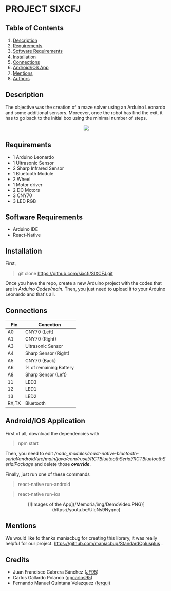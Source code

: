 # PROJECT SIXCFJ

## Table of Contents
1. [Description](#description)
2. [Requirements](#requirements)
3. [Software Requirements](#software-requirements)
4. [Installation](#installation)
5. [Connections](#connections)
6. [Android/iOS App](#androidios-application)
6. [Mentions](#mentions)
7. [Authors](#credits)

## Description
The objective was the creation of a maze solver using an Arduino Leonardo and some additional sensors. Moreover, once the robot has find the exit, it has to go back to the initial box using the minimal number of steps.


<p align="center">
<a href="https://www.youtube.com/watch?v=b67RzzSxT4M&feature=youtu.be"> <img src="https://github.com/sixcfj/SIXCFJ/blob/master/Memoria/img/MazeVideo.PNG"></a>
</p>

## Requirements
* 1 Arduino Leonardo
* 1 Ultrasonic Sensor
* 2 Sharp Infrared Sensor
* 1 Bluetooth Module
* 2 Wheel
* 1 Motor driver
* 2 DC Motors
* 3 CNY70
* 3 LED RGB

## Software Requirements
* Arduino IDE
* React-Native

## Installation
First,

> git clone https://github.com/sixcfj/SIXCFJ.git

Once you have the repo, create a new Arduino project with the codes that are in *Arduino Codes/main*.  Then, you just need to upload it to your Arduino Leonardo and that's all.

## Connections

Pin  | Conection
-----| -----
A0 | CNY70 (Left)
A1 | CNY70 (Right)
A3 | Ultrasonic Sensor
A4 | Sharp Sensor (Right)
A5 | CNY70  (Back)
A6  | % of remaining Battery
A8 | Sharp Sensor (Left)
11 | LED3
12 | LED1
13 | LED2
RX,TX | Bluetooth

## Android/iOS Application
First of all, download the dependencies with

> npm start

Then, you need to edit */node_modules/react-native-bluetooth-serial/android/src/main/java/com/rusel/RCTBluetoothSerial/RCTBluetoothSerialPackage* and delete those *__override__*.

Finally, just run one of these commands

> react-native run-android

> react-native run-ios
<p align="center">
[![Images of the App](/Memoria/img/DemoVideo.PNG)](https://youtu.be/UIcNs9Nyqnc)
</p>

## Mentions
We would like to thanks maniacbug for creating this library, it was really helpful for our project. https://github.com/maniacbug/StandardCplusplus .

## Credits
  - Juan Francisco Cabrera Sánchez ([JF95](https://github.com/JF95))
  - Carlos Gallardo Polanco ([gpcarlos95](https://github.com/gpcarlos95))
  - Fernando Manuel Quintana Velazquez ([ferqui](https://github.com/ferqui))
